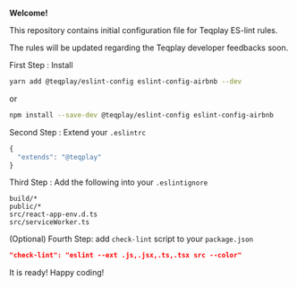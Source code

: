 **Welcome!**

This repository contains initial configuration file for Teqplay ES-lint rules.

The rules will be updated regarding the Teqplay developer feedbacks soon.

First Step : Install

```bash
yarn add @teqplay/eslint-config eslint-config-airbnb --dev
```

or

```bash
npm install --save-dev @teqplay/eslint-config eslint-config-airbnb
```

Second Step : Extend your `.eslintrc`

```js
{
  "extends": "@teqplay"
}
```

Third Step : Add the following into your `.eslintignore`

```eslint
build/*
public/*
src/react-app-env.d.ts
src/serviceWorker.ts
```

(Optional) Fourth Step: add `check-lint` script to your `package.json`

```json
"check-lint": "eslint --ext .js,.jsx,.ts,.tsx src --color"
```

It is ready!
Happy coding!

